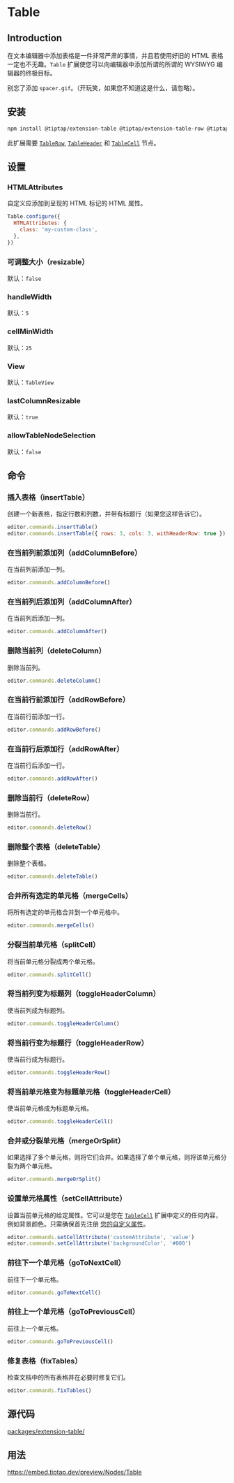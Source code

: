 # Table

## Introduction
在文本编辑器中添加表格是一件非常严肃的事情，并且若使用好旧的 HTML 表格一定也不无趣。`Table` 扩展使您可以向编辑器中添加所谓的所谓的 WYSIWYG 编辑器的终极目标。

别忘了添加 `spacer.gif`。（开玩笑，如果您不知道这是什么，请忽略）。

## 安装
```bash
npm install @tiptap/extension-table @tiptap/extension-table-row @tiptap/extension-table-header @tiptap/extension-table-cell
```

此扩展需要 [`TableRow`](/api/nodes/table-row), [`TableHeader`](/api/nodes/table-header) 和 [`TableCell`](/api/nodes/table-cell) 节点。

## 设置

### HTMLAttributes
自定义应添加到呈现的 HTML 标记的 HTML 属性。

```js
Table.configure({
  HTMLAttributes: {
    class: 'my-custom-class',
  },
})
```

### 可调整大小（resizable）
默认：`false`

### handleWidth
默认：`5`

### cellMinWidth
默认：`25`

### View
默认：`TableView`

### lastColumnResizable
默认：`true`

### allowTableNodeSelection
默认：`false`

## 命令

### 插入表格（insertTable）
创建一个新表格，指定行数和列数，并带有标题行（如果您这样告诉它）。

```js
editor.commands.insertTable()
editor.commands.insertTable({ rows: 3, cols: 3, withHeaderRow: true })
```

### 在当前列前添加列（addColumnBefore）
在当前列前添加一列。

```js
editor.commands.addColumnBefore()
```

### 在当前列后添加列（addColumnAfter）
在当前列后添加一列。

```js
editor.commands.addColumnAfter()
```

### 删除当前列（deleteColumn）
删除当前列。

```js
editor.commands.deleteColumn()
```

### 在当前行前添加行（addRowBefore）
在当前行前添加一行。

```js
editor.commands.addRowBefore()
```

### 在当前行后添加行（addRowAfter）
在当前行后添加一行。

```js
editor.commands.addRowAfter()
```

### 删除当前行（deleteRow）
删除当前行。

```js
editor.commands.deleteRow()
```

### 删除整个表格（deleteTable）
删除整个表格。

```js
editor.commands.deleteTable()
```

### 合并所有选定的单元格（mergeCells）
将所有选定的单元格合并到一个单元格中。

```js
editor.commands.mergeCells()
```

### 分裂当前单元格（splitCell）
将当前单元格分裂成两个单元格。

```js
editor.commands.splitCell()
```

### 将当前列变为标题列（toggleHeaderColumn）
使当前列成为标题列。

```js
editor.commands.toggleHeaderColumn()
```

### 将当前行变为标题行（toggleHeaderRow）
使当前行成为标题行。

```js
editor.commands.toggleHeaderRow()
```

### 将当前单元格变为标题单元格（toggleHeaderCell）
使当前单元格成为标题单元格。

```js
editor.commands.toggleHeaderCell()
```

### 合并或分裂单元格（mergeOrSplit）
如果选择了多个单元格，则将它们合并。如果选择了单个单元格，则将该单元格分裂为两个单元格。

```js
editor.commands.mergeOrSplit()
```

### 设置单元格属性（setCellAttribute）
设置当前单元格的给定属性。它可以是您在 [`TableCell`](/api/nodes/table-cell) 扩展中定义的任何内容，例如背景颜色。只需确保首先注册 [您的自定义属性](/guide/custom-extensions#attributes)。

```js
editor.commands.setCellAttribute('customAttribute', 'value')
editor.commands.setCellAttribute('backgroundColor', '#000')
```

### 前往下一个单元格（goToNextCell）
前往下一个单元格。

```js
editor.commands.goToNextCell()
```

### 前往上一个单元格（goToPreviousCell）
前往上一个单元格。

```js
editor.commands.goToPreviousCell()
```

### 修复表格（fixTables）
检查文档中的所有表格并在必要时修复它们。

```js
editor.commands.fixTables()
```

## 源代码
[packages/extension-table/](https://github.com/ueberdosis/tiptap/blob/main/packages/extension-table/)

## 用法
https://embed.tiptap.dev/preview/Nodes/Table